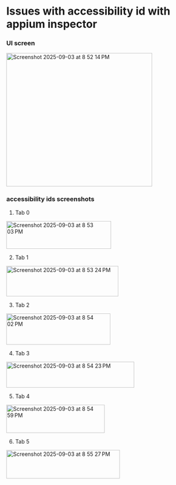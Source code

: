 # Issues with accessibility id with appium inspector

### UI screen
<img width="384" height="351" alt="Screenshot 2025-09-03 at 8 52 14 PM" src="https://github.com/user-attachments/assets/20a94fab-2abe-46ee-8413-eb72acee3229" />

### accessibility ids screenshots

1. Tab 0

<img width="276" height="73" alt="Screenshot 2025-09-03 at 8 53 03 PM" src="https://github.com/user-attachments/assets/7986af42-167b-419d-b8c5-dd8d0df286fa" />

2. Tab 1

<img width="295" height="80" alt="Screenshot 2025-09-03 at 8 53 24 PM" src="https://github.com/user-attachments/assets/f57aad0f-29f1-4106-ba18-489642fa10f7" />

3. Tab 2

<img width="274" height="82" alt="Screenshot 2025-09-03 at 8 54 02 PM" src="https://github.com/user-attachments/assets/59db6832-9c93-4bbe-a6e4-6b31ffa6c756" />

4. Tab 3

<img width="337" height="68" alt="Screenshot 2025-09-03 at 8 54 23 PM" src="https://github.com/user-attachments/assets/3adf2f28-23a6-4cfc-8e7d-ce1ba47e7641" />

5. Tab 4

<img width="259" height="74" alt="Screenshot 2025-09-03 at 8 54 59 PM" src="https://github.com/user-attachments/assets/9f91ac62-a7eb-4510-9a84-78a20085cfa0" />

6. Tab 5

<img width="299" height="75" alt="Screenshot 2025-09-03 at 8 55 27 PM" src="https://github.com/user-attachments/assets/b160aeb6-1a90-467a-a106-e7d43e88548c" />
